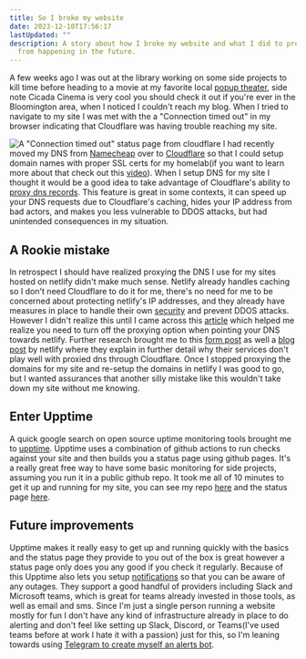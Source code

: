 ```yaml
---
title: So I broke my website
date: 2023-12-10T17:56:17
lastUpdated: ""
description: A story about how I broke my website and what I did to prevent that
  from happening in the future.
---
```

A few weeks ago I was out at the library working on some side projects to kill time before heading to a movie at my favorite local [popup theater](https://cicadacinema.com), side note Cicada Cinema is very cool you should check it out if you're ever in the Bloomington area, when I noticed I couldn't reach my blog. When I tried to navigate to my site I was met with the a "Connection timed out" in my browser indicating that Cloudflare was having trouble reaching my site.

![A "Connection timed out" status page from cloudflare](public/screenshot-2023-11-19-at-4.23.32-pm.png)
I had recently moved my DNS from [Namecheap](https://www.namecheap.com) over to [Cloudflare](https://www.cloudflare.com/application-services/products/dns/) so that I could setup domain names with proper SSL certs for my homelab(if you want to learn more about that check out this [video](https://youtu.be/qlcVx-k-02E?si=rhqwsCoctZ_VYObw)). When I setup DNS for my site I thought it would be a good idea to take advantage of Cloudflare's ability to [proxy dns records](https://developers.cloudflare.com/dns/manage-dns-records/reference/proxied-dns-records/). This feature is great in some contexts, it can speed up your DNS requests due to Cloudflare's caching, hides your IP address from bad actors, and makes you less vulnerable to DDOS attacks, but had unintended consequences in my situation.





## A Rookie mistake

In retrospect I should have realized proxying the DNS I use for my sites hosted on netlify didn't make much sense. Netlify already handles caching so I don't need Cloudflare to do it for me, there's no need for me to be concerned about protecting netlify's IP addresses, and they already have measures in place to handle their own [security](https://www.netlify.com/security/) and prevent DDOS attacks. However I didn't realize this until I came across this [article](https://stevepolito.design/blog/configure-cloudflare-dns-to-work-with-netlify) which helped me realize you need to turn off the proxying option when pointing your DNS towards netlify. Further research brought me to this [form post](https://answers.netlify.com/t/support-guide-what-problems-could-occur-when-using-cloudflare-in-front-of-netlify/138) as well a [blog post](https://www.netlify.com/blog/2017/03/28/why-you-dont-need-cloudflare-with-netlify/) by netlify where they explain in further detail why their services don't play well with proxied dns through Cloudflare. Once I stopped proxying the domains for my site and re-setup the domains in netlify I was good to go, but I wanted assurances that another silly mistake like this wouldn't take down my site without me knowing.





## Enter Upptime

A quick google search on open source uptime monitoring tools brought me to [upptime](https://upptime.js.org). Upptime uses a combination of github actions to run checks against your site and then builds you a status page using github pages. It's a really great free way to have some basic monitoring for side projects, assuming you run it in a public github repo. It took me all of 10 minutes to get it up and running for my site, you can see my repo [here](https://github.com/omawhite/portfolio-uptime-monitor) and the status page [here](https://upptime.louiswhite.me).





## Future improvements

Upptime makes it really easy to get up and running quickly with the basics and the status page they provide to you out of the box is great however a status page only does you any good if you check it regularly. Because of this Upptime also lets you setup [notifications](https://upptime.js.org/docs/notifications) so that you can be aware of any outages. They support a good handful of providers including Slack and Microsoft teams, which is great for teams already invested in those tools, as well as email and sms. Since I'm just a single person running a website mostly for fun I don't have any kind of infrastructure already in place to do alerting and don't feel like setting up Slack, Discord, or Teams(I've used teams before at work I hate it with a passion) just for this, so I'm leaning towards using [Telegram to create myself an alerts bot](https://core.telegram.org/bots#6-botfather). 
